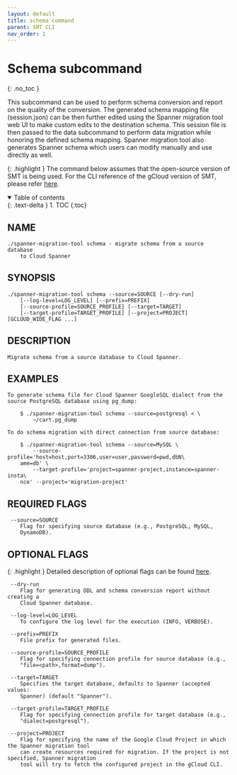 ```yaml
---
layout: default
title: schema command
parent: SMT CLI
nav_order: 1
---
```


# Schema subcommand
{: .no_toc }

This subcommand can be used to perform schema conversion and report on the quality of the conversion. The generated schema mapping file (session.json) can be then further edited using the Spanner migration tool web UI to make custom edits to the destination schema. This session file
is then passed to the data subcommand to perform data migration while honoring the defined
schema mapping. Spanner migration tool also generates Spanner schema which users can modify manually and use directly as well.

{: .highlight }
The command below assumes that the open-source version of SMT is being used. For the CLI
reference of the gCloud version of SMT, please refer [here](https://cloud.google.com/sdk/gcloud/reference/alpha/spanner/migrate).

<details open markdown="block">
  <summary>
    Table of contents
  </summary>
  {: .text-delta }
1. TOC
{:toc}
</details>

## NAME

    ./spanner-migration-tool schema - migrate schema from a source database
        to Cloud Spanner

## SYNOPSIS

    ./spanner-migration-tool schema --source=SOURCE [--dry-run]
        [--log-level=LOG_LEVEL] [--prefix=PREFIX]
        [--source-profile=SOURCE_PROFILE] [--target=TARGET]
        [--target-profile=TARGET_PROFILE] [--project=PROJECT] [GCLOUD_WIDE_FLAG ...]

## DESCRIPTION

    Migrate schema from a source database to Cloud Spanner.

## EXAMPLES

    To generate schema file for Cloud Spanner GoogleSQL dialect from the source PostgreSQL database using pg_dump:

        $ ./spanner-migration-tool schema --source=postgresql < \
            ~/cart.pg_dump

    To do schema migration with direct connection from source database:

        $ ./spanner-migration-tool schema --source=MySQL \
            --source-profile='host=host,port=3306,user=user,password=pwd,dbN\
        ame=db' \
            --target-profile='project=spanner-project,instance=spanner-insta\
        nce' --project='migration-project'

## REQUIRED FLAGS

     --source=SOURCE
        Flag for specifying source database (e.g., PostgreSQL, MySQL,
        DynamoDB).

## OPTIONAL FLAGS

{: .highlight }
Detailed description of optional flags can be found [here](./flags.md).

     --dry-run
        Flag for generating DDL and schema conversion report without creating a
        Cloud Spanner database.

     --log-level=LOG_LEVEL
        To configure the log level for the execution (INFO, VERBOSE).

     --prefix=PREFIX
        File prefix for generated files.

     --source-profile=SOURCE_PROFILE
        Flag for specifying connection profile for source database (e.g.,
        "file=<path>,format=dump").

     --target=TARGET
        Specifies the target database, defaults to Spanner (accepted values:
        Spanner) (default "Spanner").

     --target-profile=TARGET_PROFILE
        Flag for specifying connection profile for target database (e.g.,
        "dialect=postgresql").

     --project=PROJECT
        Flag for specifying the name of the Google Cloud Project in which the Spanner migration tool
        can create resources required for migration. If the project is not specified, Spanner migration 
        tool will try to fetch the configured project in the gCloud CLI.